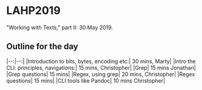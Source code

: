 # LAHP2019
"Working with Texts," part II: 30 May 2019.

## Outline for the day 

|--:|--:|
|Introduction to bits, bytes, encoding etc:|      30 mins, Marty|
|Intro the CLI: principles, navigations:|             15 mins, Christopher|
|Grep|                                                                15 mins Jonathan|
|Grep questions|                                                15 mins|
|Regex, using grep|                                            20 mins, Christopher|
|Regex questions|                                              15 mins|
|CLI tools like Pandoc|                                       10 mins Christopher|
